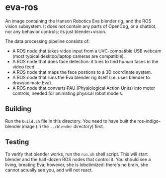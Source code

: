 eva-ros
=======

An image containing the Hanson Robotics Eva blender rig, and the ROS
vision subsystem.  It does not contain any parts of OpenCog, or a
chatbot, nor any behavior controls; its just blender+vision.

The data processing pipeline consists of:
* A ROS node that takes video input from a UVC-compatible USB webcam
  (most typical desktop/laptop cameras are compatible).
* A ROS node that does face detection: it tries to find human faces in
  the video feed.
* A ROS node that maps the face postions to a 3D coordinate system.
* A ROS node that runs the Eva blender rig itself (i.e. uses blender
  to draw/animate Eva).
* A ROS node that converts PAU (Physiological Action Units) into motor
  controls, needed for animating physical robot models.

## Building

Run the `build.sh` file in this directory.  You need to have built
the ros-indigo-blender image (in the `../blender` directory) first.

## Testing
To verify that blender works, run the `run.sh` shell script.
This will start blender and the half-dozen ROS nodes that control it.
You should see a living, breating Eva; however, she is lobotimized:
there's no brain, she cannot actually see you, and will not react.
